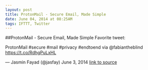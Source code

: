 ```yaml
---
layout: post
title: ProtonMail - Secure Email, Made Simple
date: June 04, 2014 at 08:25AM
tags: IFTTT, Twitter
---
```

##ProtonMail - Secure Email, Made Simple
Favorite tweet:

ProtonMail #secure #mail #privacy #endtoend via @fabiantheblind https://t.co/RdhgPuLxHL

— Jasmin Fayad (@jasfay) June 3, 2014
[link to source](https://protonmail.ch/) 
